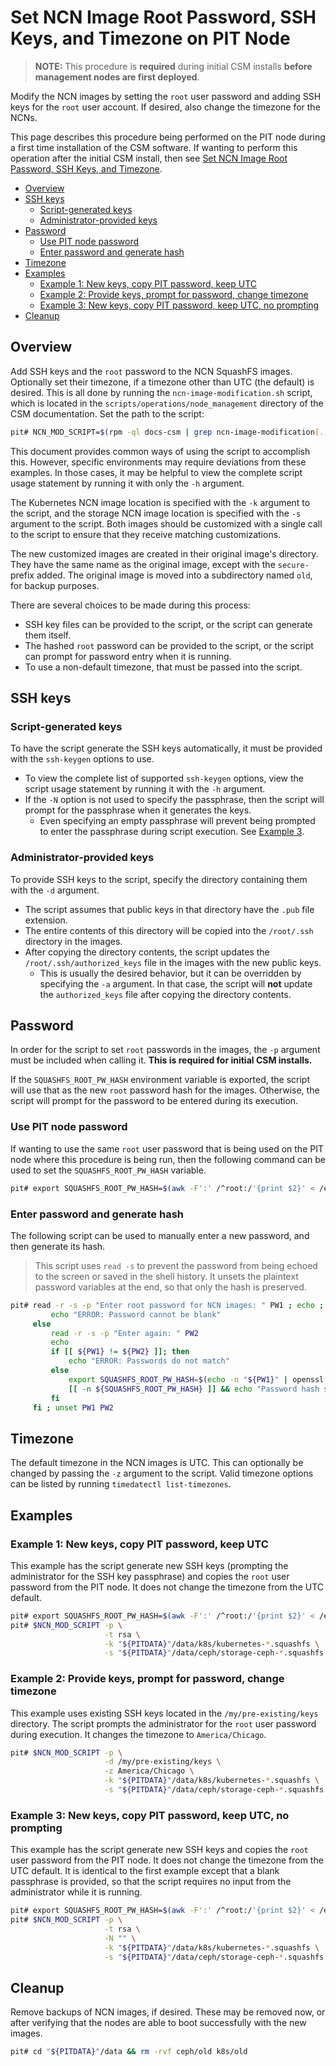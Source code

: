 # Set NCN Image Root Password, SSH Keys, and Timezone on PIT Node

> **NOTE:** This procedure is **required** during initial CSM installs **before management nodes are first deployed**.

Modify the NCN images by setting the `root` user password and adding SSH keys for the `root` user account.
If desired, also change the timezone for the NCNs.

This page describes this procedure being performed on the PIT node during a first time installation of the CSM software.
If wanting to perform this operation after the initial CSM install, then
see [Set NCN Image Root Password, SSH Keys, and Timezone](Change_NCN_Image_Root_Password_and_SSH_Keys.md).

- [Overview](#overview)
- [SSH keys](#ssh-keys)
  - [Script-generated keys](#script-generated-keys)
  - [Administrator-provided keys](#administrator-provided-keys)
- [Password](#password)
  - [Use PIT node password](#use-pit-node-password)
  - [Enter password and generate hash](#enter-password-and-generate-hash)
- [Timezone](#timezone)
- [Examples](#examples)
  - [Example 1: New keys, copy PIT password, keep UTC](#example-1-new-keys-copy-pit-password-keep-utc)
  - [Example 2: Provide keys, prompt for password, change timezone](#example-2-provide-keys-prompt-for-password-change-timezone)
  - [Example 3: New keys, copy PIT password, keep UTC, no prompting](#example-3-new-keys-copy-pit-password-keep-utc-no-prompting)
- [Cleanup](#cleanup)

## Overview

Add SSH keys and the `root` password to the NCN SquashFS images. Optionally set their timezone, if a timezone other than UTC
(the default) is desired. This is all done by running the `ncn-image-modification.sh` script, which is located in the `scripts/operations/node_management` directory of the CSM documentation. Set the path to the script:

```bash
pit# NCN_MOD_SCRIPT=$(rpm -ql docs-csm | grep ncn-image-modification[.]sh) ; echo "${NCN_MOD_SCRIPT}"
```

This document provides common ways of using the script to accomplish this. However, specific environments may require
deviations from these examples. In those cases, it may be helpful to view the complete script usage statement by running
it with only the `-h` argument.

The Kubernetes NCN image location is specified with the `-k` argument to the script, and the storage NCN image location is
specified with the `-s` argument to the script. Both images should be customized with a single call to the script to ensure that
they receive matching customizations.

The new customized images are created in their original image's directory. They have the same name as the original image, except
with the `secure-` prefix added. The original image is moved into a subdirectory named `old`, for backup purposes.

There are several choices to be made during this process:

- SSH key files can be provided to the script, or the script can generate them itself.
- The hashed `root` password can be provided to the script, or the script can prompt for password entry when it is running.
- To use a non-default timezone, that must be passed into the script.

## SSH keys

### Script-generated keys

To have the script generate the SSH keys automatically, it must be provided with the `ssh-keygen` options to use.

- To view the complete list of supported `ssh-keygen` options, view the script usage statement by running it with the `-h` argument.
- If the `-N` option is not used to specify the passphrase, then the script will prompt for the passphrase when it generates the keys.
  - Even specifying an empty passphrase will prevent being prompted to enter the passphrase during script execution.
    See [Example 3](#example-3-new-keys-copy-pit-password-keep-utc-no-prompting).

### Administrator-provided keys

To provide SSH keys to the script, specify the directory containing them with the `-d` argument.

- The script assumes that public keys in that directory have the `.pub` file extension.
- The entire contents of this directory will be copied into the `/root/.ssh` directory in the images.
- After copying the directory contents, the script updates the `/root/.ssh/authorized_keys` file in the images
  with the new public keys.
  - This is usually the desired behavior, but it can be overridden by specifying the `-a` argument. In that
    case, the script will **not** update the `authorized_keys` file after copying the directory contents.

## Password

In order for the script to set `root` passwords in the images, the `-p` argument must be included when calling it. **This is
required for initial CSM installs.**

If the `SQUASHFS_ROOT_PW_HASH` environment variable is exported, the script will use that as the new `root` password hash for the images.
Otherwise, the script will prompt for the password to be entered during its execution.

### Use PIT node password

If wanting to use the same `root` user password that is being used on the PIT node where this procedure is being run, then
the following command can be used to set the `SQUASHFS_ROOT_PW_HASH` variable.

```bash
pit# export SQUASHFS_ROOT_PW_HASH=$(awk -F':' /^root:/'{print $2}' < /etc/shadow)
```

### Enter password and generate hash

The following script can be used to manually enter a new password, and then generate its hash.

> This script uses `read -s` to prevent the password from being echoed to the screen or saved
> in the shell history. It unsets the plaintext password variables at the end, so that only
> the hash is preserved.

```bash
pit# read -r -s -p "Enter root password for NCN images: " PW1 ; echo ; if [[ -z ${PW1} ]]; then
         echo "ERROR: Password cannot be blank"
     else
         read -r -s -p "Enter again: " PW2
         echo
         if [[ ${PW1} != ${PW2} ]]; then
             echo "ERROR: Passwords do not match"
         else
             export SQUASHFS_ROOT_PW_HASH=$(echo -n "${PW1}" | openssl passwd -6 -salt $(< /dev/urandom tr -dc _A-Z-a-z-0-9 | head -c4) --stdin)
             [[ -n ${SQUASHFS_ROOT_PW_HASH} ]] && echo "Password hash set and exported" || echo "ERROR: Problem generating hash"
         fi
     fi ; unset PW1 PW2
```

## Timezone

The default timezone in the NCN images is UTC. This can optionally be changed by passing the `-z` argument to the
script. Valid timezone options can be listed by running `timedatectl list-timezones`.

## Examples

### Example 1: New keys, copy PIT password, keep UTC

This example has the script generate new SSH keys (prompting the administrator for the SSH key passphrase) and
copies the `root` user password from the PIT node. It does not change the timezone from the UTC default.

```bash
pit# export SQUASHFS_ROOT_PW_HASH=$(awk -F':' /^root:/'{print $2}' < /etc/shadow)
pit# $NCN_MOD_SCRIPT -p \
                     -t rsa \
                     -k "${PITDATA}"/data/k8s/kubernetes-*.squashfs \
                     -s "${PITDATA}"/data/ceph/storage-ceph-*.squashfs
```

### Example 2: Provide keys, prompt for password, change timezone

This example uses existing SSH keys located in the `/my/pre-existing/keys` directory. The script prompts the
administrator for the `root` user password during execution. It changes the timezone to `America/Chicago`.

```bash
pit# $NCN_MOD_SCRIPT -p \
                     -d /my/pre-existing/keys \
                     -z America/Chicago \
                     -k "${PITDATA}"/data/k8s/kubernetes-*.squashfs \
                     -s "${PITDATA}"/data/ceph/storage-ceph-*.squashfs
```

### Example 3: New keys, copy PIT password, keep UTC, no prompting

This example has the script generate new SSH keys and copies the `root` user password from the PIT node. It does
not change the timezone from the UTC default. It is identical to the first example except that a blank passphrase
is provided, so that the script requires no input from the administrator while it is running.

```bash
pit# export SQUASHFS_ROOT_PW_HASH=$(awk -F':' /^root:/'{print $2}' < /etc/shadow)
pit# $NCN_MOD_SCRIPT -p \
                     -t rsa \
                     -N "" \
                     -k "${PITDATA}"/data/k8s/kubernetes-*.squashfs \
                     -s "${PITDATA}"/data/ceph/storage-ceph-*.squashfs
```

## Cleanup

Remove backups of NCN images, if desired. These may be removed now, or after verifying that the nodes are able to boot
successfully with the new images.

```bash
pit# cd "${PITDATA}"/data && rm -rvf ceph/old k8s/old
```
